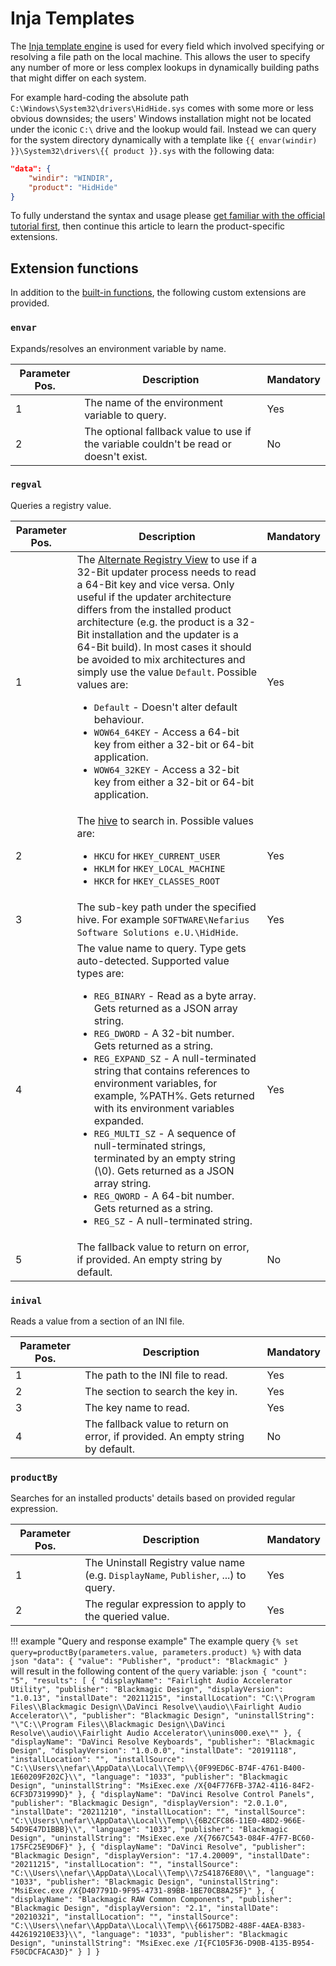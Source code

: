 # Inja Templates

The [Inja template engine](https://github.com/pantor/inja) is used for every field which involved specifying or resolving a file path on the local machine. This allows the user to specify any number of more or less complex lookups in dynamically building paths that might differ on each system.

For example hard-coding the absolute path `C:\Windows\System32\drivers\HidHide.sys` comes with some more or less obvious downsides; the users' Windows installation might not be located under the iconic `C:\` drive and the lookup would fail. Instead we can query for the system directory dynamically with a template like `{{ envar(windir) }}\System32\drivers\{{ product }}.sys` with the following data:

```json
"data": {
    "windir": "WINDIR",
    "product": "HidHide"
}
```

To fully understand the syntax and usage please [get familiar with the official tutorial first](https://github.com/pantor/inja#tutorial), then continue this article to learn the product-specific extensions.

## Extension functions

In addition to the [built-in functions](https://github.com/pantor/inja#functions), the following custom extensions are provided.

### `envar`

Expands/resolves an environment variable by name.

Parameter Pos. | Description | Mandatory
---|---|---
1 | The name of the environment variable to query. | Yes
2 | The optional fallback value to use if the variable couldn't be read or doesn't exist. | No

### `regval`

Queries a registry value.

Parameter Pos. | Description | Mandatory
---|---|---
1 | The [Alternate Registry View](https://learn.microsoft.com/en-us/windows/win32/winprog64/accessing-an-alternate-registry-view) to use if a 32-Bit updater process needs to read a 64-Bit key and vice versa. Only useful if the updater architecture differs from the installed product architecture (e.g. the product is a 32-Bit installation and the updater is a 64-Bit build). In most cases it should be avoided to mix architectures and simply use the value `Default`. Possible values are: <ul><li>`Default` - Doesn't alter default behaviour.</li><li>`WOW64_64KEY` - Access a 64-bit key from either a 32-bit or 64-bit application.</li><li>`WOW64_32KEY` - Access a 32-bit key from either a 32-bit or 64-bit application.</li></ul> | Yes
2 | The [hive](https://learn.microsoft.com/en-us/troubleshoot/windows-server/performance/windows-registry-advanced-users) to search in. Possible values are: <ul><li>`HKCU` for `HKEY_CURRENT_USER`</li><li>`HKLM` for `HKEY_LOCAL_MACHINE`</li><li>`HKCR` for `HKEY_CLASSES_ROOT`</li></ul> | Yes
3 | The sub-key path under the specified hive. For example `SOFTWARE\Nefarius Software Solutions e.U.\HidHide`. | Yes
4 | The value name to query. Type gets auto-detected. Supported value types are: <ul><li>`REG_BINARY` - Read as a byte array. Gets returned as a JSON array string.</li><li>`REG_DWORD` - A 32-bit number. Gets returned as a string.</li><li>`REG_EXPAND_SZ` - A null-terminated string that contains references to environment variables, for example, %PATH%. Gets returned with its environment variables expanded.</li><li>`REG_MULTI_SZ` - A sequence of null-terminated strings, terminated by an empty string (\0). Gets returned as a JSON array string.</li><li>`REG_QWORD` - A 64-bit number. Gets returned as a string.</li><li>`REG_SZ` - A null-terminated string.</li></ul> | Yes
5 | The fallback value to return on error, if provided. An empty string by default. | No

### `inival`

Reads a value from a section of an INI file.

Parameter Pos. | Description | Mandatory
---|---|---
1 | The path to the INI file to read. | Yes
2 | The section to search the key in. | Yes
3 | The key name to read. | Yes
4 | The fallback value to return on error, if provided. An empty string by default. | No

### `productBy`

Searches for an installed products' details based on provided regular expression.

Parameter Pos. | Description | Mandatory
---|---|---
1 | The Uninstall Registry value name (e.g. `DisplayName`, `Publisher`, ...) to query. | Yes
2 | The regular expression to apply to the queried value. | Yes

!!! example "Query and response example"
    The example query `{% set query=productBy(parameters.value, parameters.product) %}` with data  
    ```json
    "data": {
        "value": "Publisher",
        "product": "Blackmagic"
    }
    ```  
    will result in the following content of the `query` variable:
    ```json
    {
        "count": "5",
        "results": [
            {
                "displayName": "Fairlight Audio Accelerator Utility",
                "publisher": "Blackmagic Design",
                "displayVersion": "1.0.13",
                "installDate": "20211215",
                "installLocation": "C:\\Program Files\\Blackmagic Design\\DaVinci Resolve\\audio\\Fairlight Audio Accelerator\\",
                "publisher": "Blackmagic Design",
                "uninstallString": "\"C:\\Program Files\\Blackmagic Design\\DaVinci Resolve\\audio\\Fairlight Audio Accelerator\\unins000.exe\""
            },
            {
                "displayName": "DaVinci Resolve Keyboards",
                "publisher": "Blackmagic Design",
                "displayVersion": "1.0.0.0",
                "installDate": "20191118",
                "installLocation": "",
                "installSource": "C:\\Users\\nefar\\AppData\\Local\\Temp\\{0F99ED6C-B74F-4761-B400-1E60209F202C}\\",
                "language": "1033",
                "publisher": "Blackmagic Design",
                "uninstallString": "MsiExec.exe /X{04F776FB-37A2-4116-84F2-6CF3D731999D}"
            },
            {
                "displayName": "DaVinci Resolve Control Panels",
                "publisher": "Blackmagic Design",
                "displayVersion": "2.0.1.0",
                "installDate": "20211210",
                "installLocation": "",
                "installSource": "C:\\Users\\nefar\\AppData\\Local\\Temp\\{6B2CFC86-11E0-48D2-966E-54D9E47D1BBB}\\",
                "language": "1033",
                "publisher": "Blackmagic Design",
                "uninstallString": "MsiExec.exe /X{7667C543-084F-47F7-BC60-175FC25E9D6F}"
            },
            {
                "displayName": "DaVinci Resolve",
                "publisher": "Blackmagic Design",
                "displayVersion": "17.4.20009",
                "installDate": "20211215",
                "installLocation": "",
                "installSource": "C:\\Users\\nefar\\AppData\\Local\\Temp\\7zS41876E80\\",
                "language": "1033",
                "publisher": "Blackmagic Design",
                "uninstallString": "MsiExec.exe /X{D407791D-9F95-4731-89BB-1BE70CB8A25F}"
            },
            {
                "displayName": "Blackmagic RAW Common Components",
                "publisher": "Blackmagic Design",
                "displayVersion": "2.1",
                "installDate": "20210321",
                "installLocation": "",
                "installSource": "C:\\Users\\nefar\\AppData\\Local\\Temp\\{66175DB2-488F-4AEA-B383-442619210E33}\\",
                "language": "1033",
                "publisher": "Blackmagic Design",
                "uninstallString": "MsiExec.exe /I{FC105F36-D90B-4135-B954-F50CDCFACA3D}"
            }
        ]
    }
    ```
